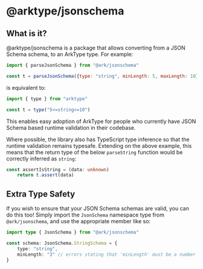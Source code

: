 # @arktype/jsonschema

## What is it?
@arktype/jsonschema is a package that allows converting from a JSON Schema schema, to an ArkType type. For example:
```js
import { parseJsonSchema } from "@ark/jsonschema"

const t = parseJsonSchema({type: "string", minLength: 5, maxLength: 10})
```
is equivalent to:
```js
import { type } from "arktype"

const t = type("5<=string<=10")
```
This enables easy adoption of ArkType for people who currently have JSON Schema based runtime validation in their codebase.

Where possible, the library also has TypeScript type inference so that the runtime validation remains typesafe. Extending on the above example, this means that the return type of the below `parseString` function would be  correctly inferred as `string`:
```ts
const assertIsString = (data: unknown)
    return t.assert(data)
```

## Extra Type Safety
If you wish to ensure that your JSON Schema schemas are valid, you can do this too! Simply import the `JsonSchema` namespace type from `@ark/jsonschema`, and use the appropriate member like so:
```ts
import type { JsonSchema } from "@ark/jsonschema"

const schema: JsonSchema.StringSchema = {
    type: "string",
    minLength: "3" // errors stating that 'minLength' must be a number
}
```